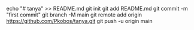 echo "# tanya" >> README.md
git init
git add README.md
git commit -m "first commit"
git branch -M main
git remote add origin https://github.com/Pkobos/tanya.git
git push -u origin main
